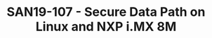 ---
categories:
- san19
description: 'This session will present the various aspects of providing a Secure
  Data Path (SDP) implementation on Linux and NXP i.MX 8M. The implementation reuses
  some components from the SDP on Android (presented in HKG18-113): <br /> - hardware
  memory protections,<br /> - secure ION heaps for VPU and display,<br /> - ION integration
  in OP-TEE and in DRM implementations.<br /> On Linux, the implementation involves
  ION integration in OpenCDM and GStreamer.<br />'
image:
  featured: 'true'
  path: /assets/images/featured-images/san19/SAN19-107.png
session_attendee_num: '31'
session_id: SAN19-107
session_room: Sunset IV (Session 2)
session_slot:
  end_time: '2019-09-23 14:55:00'
  start_time: '2019-09-23 14:30:00'
session_speakers:
- speaker_bio: N/A
  speaker_company: NXP
  speaker_image: /assets/images/speakers/san19/cyrille-fleury.jpg
  speaker_location: ''
  speaker_name: cyrille fleury
  speaker_position: Multimedia and IOT architect
  speaker_url: ''
  speaker_username: cyrille.fleury
session_track: Multimedia
tag: session
tags:
- HPC
title: SAN19-107 - Secure Data Path on Linux and NXP i.MX 8M
---